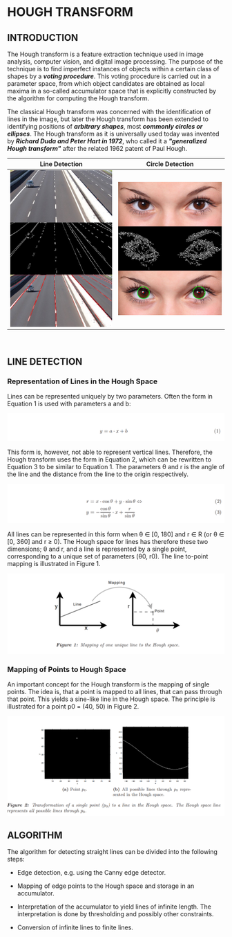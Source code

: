 # HOUGH TRANSFORM


## INTRODUCTION

The Hough transform is a feature extraction technique used in image analysis, computer vision, and digital image processing. The purpose of the technique is to find imperfect instances of objects within a certain class of shapes by a ***voting procedure***. This voting procedure is carried out in a parameter space, from which object candidates are obtained as local maxima in a so-called accumulator space that is explicitly constructed by the algorithm for computing the Hough transform.

The classical Hough transform was concerned with the identification of lines in the image, but later the Hough transform has been extended to identifying positions of ***arbitrary shapes***, most ***commonly circles or ellipses***. The Hough transform as it is universally used today was invented by ***Richard Duda and Peter Hart in 1972***, who called it a ***"generalized Hough transform"*** after the related 1962 patent of Paul Hough.

Line Detection             |  Circle Detection
:-------------------------:|:-------------------------:
![](assets/README/1.jpg)   |  ![](assets/README/2.jpg)
<br>


## LINE DETECTION

### Representation of Lines in the Hough Space

Lines can be represented uniquely by two parameters. Often the form in Equation 1 is used with parameters a and b:

![](assets/README/3.png)

This form is, however, not able to represent vertical lines. Therefore, the Hough transform uses the form in Equation 2, which can be rewritten to Equation 3 to be similar to Equation 1. The parameters θ and r is the angle of the line and the distance from the line to the origin respectively.

![](assets/README/4.png)

All lines can be represented in this form when θ ∈ [0, 180] and r ∈ R (or θ ∈ [0, 360] and r ≥ 0). The Hough space for lines has therefore these two dimensions; θ and r, and a line is represented by a single point, corresponding to a unique set of parameters (θ0, r0). The line to-point mapping is illustrated in Figure 1.

![](assets/README/5.png)

### Mapping of Points to Hough Space

An important concept for the Hough transform is the mapping of single points. The idea is, that a point is mapped to all lines, that can pass through that point. This yields a sine-like line in the Hough space. The principle is illustrated for a point p0 = (40, 50) in Figure 2.

![](assets/README/6.png)


## ALGORITHM

The algorithm for detecting straight lines can be divided into the following steps:

* Edge detection, e.g. using the Canny edge detector.

* Mapping of edge points to the Hough space and storage in an accumulator.

* Interpretation of the accumulator to yield lines of infinite length. The interpretation is done by thresholding and possibly other constraints.

* Conversion of infinite lines to finite lines.










































